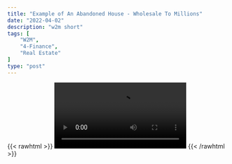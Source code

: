 ```yaml
---
title: "Example of An Abandoned House - Wholesale To Millions"
date: "2022-04-02"
description: "w2m short"
tags: [
    "W2M",
    "4-Finance",
    "Real Estate"
]
type: "post"
---
```

{{< rawhtml >}}
    <video width="auto" height="auto" controls>
        <source src="https://clips.dev00ps.com/Wholsale2Millions/600%2C000%20For%20An%20Abandon%20House%20shorts%20youtubeshorts%20realestate.mp4" type="video/mp4"> 
    </video>
{{< /rawhtml >}}